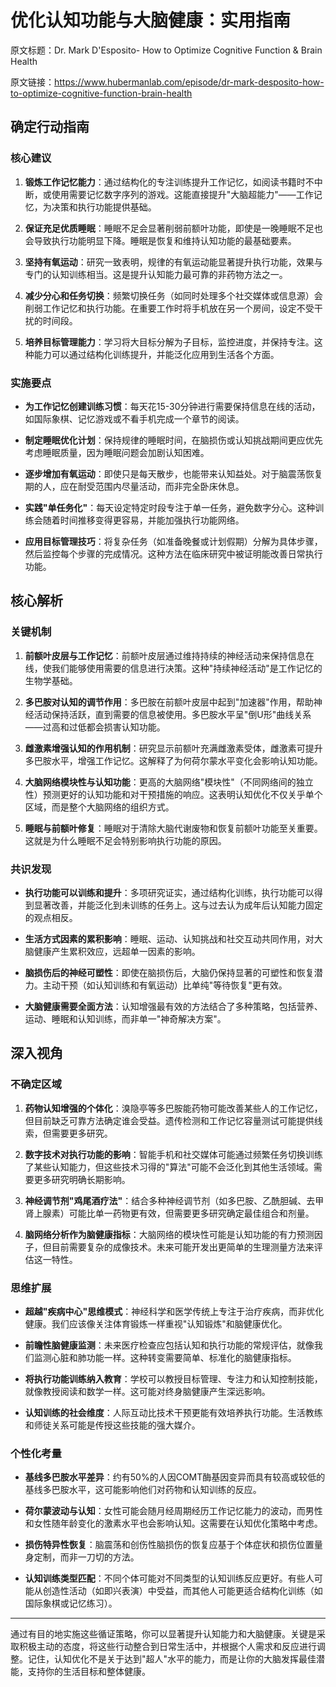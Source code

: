 # 优化认知功能与大脑健康：实用指南

原文标题：Dr. Mark D'Esposito- How to Optimize Cognitive Function & Brain Health

原文链接：https://www.hubermanlab.com/episode/dr-mark-desposito-how-to-optimize-cognitive-function-brain-health

## 确定行动指南

### 核心建议

1. **锻炼工作记忆能力**：通过结构化的专注训练提升工作记忆，如阅读书籍时不中断，或使用需要记忆数字序列的游戏。这能直接提升"大脑超能力"——工作记忆，为决策和执行功能提供基础。

2. **保证充足优质睡眠**：睡眠不足会显著削弱前额叶功能，即使是一晚睡眠不足也会导致执行功能明显下降。睡眠是恢复和维持认知功能的最基础要素。

3. **坚持有氧运动**：研究一致表明，规律的有氧运动能显著提升执行功能，效果与专门的认知训练相当。这是提升认知能力最可靠的非药物方法之一。

4. **减少分心和任务切换**：频繁切换任务（如同时处理多个社交媒体或信息源）会削弱工作记忆和执行功能。在重要工作时将手机放在另一个房间，设定不受干扰的时间段。

5. **培养目标管理能力**：学习将大目标分解为子目标，监控进度，并保持专注。这种能力可以通过结构化训练提升，并能泛化应用到生活各个方面。

### 实施要点

- **为工作记忆创建训练习惯**：每天花15-30分钟进行需要保持信息在线的活动，如国际象棋、记忆游戏或不看手机完成一个章节的阅读。

- **制定睡眠优化计划**：保持规律的睡眠时间，在脑损伤或认知挑战期间更应优先考虑睡眠质量，因为睡眠问题会加剧认知困难。

- **逐步增加有氧运动**：即使只是每天散步，也能带来认知益处。对于脑震荡恢复期的人，应在耐受范围内尽量活动，而非完全卧床休息。

- **实践"单任务化"**：每天设定特定时段专注于单一任务，避免数字分心。这种训练会随着时间推移变得更容易，并能加强执行功能网络。

- **应用目标管理技巧**：将复杂任务（如准备晚餐或计划假期）分解为具体步骤，然后监控每个步骤的完成情况。这种方法在临床研究中被证明能改善日常执行功能。

## 核心解析

### 关键机制

1. **前额叶皮层与工作记忆**：前额叶皮层通过维持持续的神经活动来保持信息在线，使我们能够使用需要的信息进行决策。这种"持续神经活动"是工作记忆的生物学基础。

2. **多巴胺对认知的调节作用**：多巴胺在前额叶皮层中起到"加速器"作用，帮助神经活动保持活跃，直到需要的信息被使用。多巴胺水平呈"倒U形"曲线关系——过高和过低都会损害认知功能。

3. **雌激素增强认知的作用机制**：研究显示前额叶充满雌激素受体，雌激素可提升多巴胺水平，增强工作记忆。这解释了为何荷尔蒙水平变化会影响认知功能。

4. **大脑网络模块性与认知功能**：更高的大脑网络"模块性"（不同网络间的独立性）预测更好的认知功能和对干预措施的响应。这表明认知优化不仅关乎单个区域，而是整个大脑网络的组织方式。

5. **睡眠与前额叶修复**：睡眠对于清除大脑代谢废物和恢复前额叶功能至关重要。这就是为什么睡眠不足会特别影响执行功能的原因。

### 共识发现

- **执行功能可以训练和提升**：多项研究证实，通过结构化训练，执行功能可以得到显著改善，并能泛化到未训练的任务上。这与过去认为成年后认知能力固定的观点相反。

- **生活方式因素的累积影响**：睡眠、运动、认知挑战和社交互动共同作用，对大脑健康产生累积效应，远超单一因素的影响。

- **脑损伤后的神经可塑性**：即使在脑损伤后，大脑仍保持显著的可塑性和恢复潜力。主动干预（如认知训练和有氧运动）比单纯"等待恢复"更有效。

- **大脑健康需要全面方法**：认知增强最有效的方法结合了多种策略，包括营养、运动、睡眠和认知训练，而非单一"神奇解决方案"。

## 深入视角

### 不确定区域

1. **药物认知增强的个体化**：溴隐亭等多巴胺能药物可能改善某些人的工作记忆，但目前缺乏可靠方法确定谁会受益。遗传检测和工作记忆容量测试可能提供线索，但需要更多研究。

2. **数字技术对执行功能的影响**：智能手机和社交媒体可能通过频繁任务切换训练了某些认知能力，但这些技术习得的"算法"可能不会泛化到其他生活领域。需要更多研究明确长期影响。

3. **神经调节剂"鸡尾酒疗法"**：结合多种神经调节剂（如多巴胺、乙酰胆碱、去甲肾上腺素）可能比单一药物更有效，但需要更多研究确定最佳组合和剂量。

4. **脑网络分析作为脑健康指标**：大脑网络的模块性可能是认知功能的有力预测因子，但目前需要复杂的成像技术。未来可能开发出更简单的生理测量方法来评估这一特性。

### 思维扩展

- **超越"疾病中心"思维模式**：神经科学和医学传统上专注于治疗疾病，而非优化健康。我们应该像关注体育锻炼一样重视"认知锻炼"和脑健康优化。

- **前瞻性脑健康监测**：未来医疗检查应包括认知和执行功能的常规评估，就像我们监测心脏和肺功能一样。这种转变需要简单、标准化的脑健康指标。

- **将执行功能训练纳入教育**：学校可以教授目标管理、专注力和认知控制技能，就像教授阅读和数学一样。这可能对终身脑健康产生深远影响。

- **认知训练的社会维度**：人际互动比技术干预更能有效培养执行功能。生活教练和师徒关系可能是传授这些技能的强大媒介。

### 个性化考量

- **基线多巴胺水平差异**：约有50%的人因COMT酶基因变异而具有较高或较低的基线多巴胺水平，这可能影响他们对药物和认知训练的反应。

- **荷尔蒙波动与认知**：女性可能会随月经周期经历工作记忆能力的波动，而男性和女性随年龄变化的激素水平也会影响认知。这需要在认知优化策略中考虑。

- **损伤特异性恢复**：脑震荡和创伤性脑损伤的恢复应基于个体症状和损伤位置量身定制，而非一刀切的方法。

- **认知训练类型匹配**：不同个体可能对不同类型的认知训练反应更好。有些人可能从创造性活动（如即兴表演）中受益，而其他人可能更适合结构化训练（如国际象棋或记忆练习）。

---

通过有目的地实施这些循证策略，你可以显著提升认知能力和大脑健康。关键是采取积极主动的态度，将这些行动整合到日常生活中，并根据个人需求和反应进行调整。记住，认知优化不是关于达到"超人"水平的能力，而是让你的大脑发挥最佳潜能，支持你的生活目标和整体健康。
